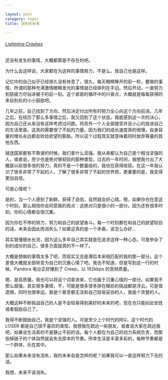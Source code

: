 ```yaml
---

layout: post
category: topic
title: 消失的未来

---
```


###### [Lightning Crashes](http://www.xiami.com/song/1144958)
  
    
    
还没有发生的事情，大概都算是不存在的吧。
  
为什么会这样说，大家都在为这样的事情努力，不是么。我自己也是这样。
  
记忆中的自己似乎已经很久没有休息了，很久。每天眼睛睁开的前一秒，要做的事情，所谓的那种充满激情眼睛发光的事情就已经排列在手边。然后开动，一直努力到筋疲力尽钻进被子的前一刻。这个紧密的循环中的兴奋点，大概就是每每获得的来自别处的小小鼓励吧。
  
几年之前，自己找到了方向，然后决定付出所有的努力全心向这个方向前进。几年之后，在经历了那么多事情之后，我又回到了这个状态。我能感到这一次的决心，因为自己还从来没有这样考虑过问题。将另外一个人全部接受并且小心的放进自己的生活里面，这真的需要很了不起的力量。因为我们的成长速度真的很慢，自身容量的增长永远都会败给欲望的膨胀。所以这个过程其实就意味着同时放弃等量的其他东西。
  
就连国家都有不靠谱的时候，我们拿什么坚强。我从来都认为自己是个相当坚强的人，或者说，至少也是绝对够韧劲的那种类型。过去的一年时间，我想我付出了大概是以前很多倍的努力，真的不是一个数量级的，我也在获得收获。在这一年我认识了很多非常了不起的人，了解了很多非常了不起的世界观，更重要的是，我变得更加自信。
  
可是心情呢？
  
是的，当一个人感到了新鲜，获得了自信，自然就会好心情。嗯，如果你也在意这个时刻，那么相信你会同意我的观点：这绝对只是很小的一部分。因为还有很多时刻，你的心情都会很沉重。
  
因为你在不停的努力，努力和自己的欲望奋斗。每一个时刻都在和自己的欲望较劲的话，未来会因此而消失么？如果这真的是一个矛盾，该怎么办好...
  
其实我懂细水长流，因为这么多年自己其实就是在追求这样一种心态。可是参杂了别的成份的自己，很多方面就真的不一样了。
  
大概是想做的事情太多了吧，而现实又总是滞后本来相匹配的我的那一部分。这个差值大概就全部转变为自己的沉重心情了吧。我也不知道，但是写到这一行的时候，Pandora 电台正好播到了 Creep，以 192kbps 的音频质量。
  
嗯，是高质量。我也可以将这个词拿进来，它也属于沉重心情的一部分。如果我不那么倔强，其实很多事情，不，可能是很多很多排在眼前的挑战都是浮云。可是很遗憾，同时也很幸运，我是个甚至都无法和自己轻易妥协的人，我是个贪婪的人。
  
大概这种不断挑战自己的人是不会轻易得到美好的未来的吧，现在也只能如此安抚或者鼓励自己了。
  
我得不断鼓励自己，我是个坚强的人。可是至少上个时代的阿Q，这个时代的 LOSER 都是自己很不喜欢的类型。我想我在疏远一些朋友，或者说大家在疏远我吧，如果说生活真的不是静止不前的话。每个人都在为自己的动力系统负责，而那些掉链子的个体自然就会失去原本的节奏。所幸生活是丰富多彩的，每种节奏都是一个群体，乐在其中。
  
那么如果未来没有消失，我的未来会是怎样的呢？如果我可以一直这样努力下去的话。
  
我想，未来不该消失。